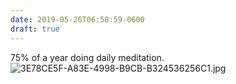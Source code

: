 ```yaml
---
date: 2019-05-26T06:58:59-0600
draft: true
---
```




75% of a year doing daily meditation. ![3E78CE5F-A83E-4998-B9CB-B324536256C1.jpg](http://ianwhitney.micro.blog/uploads/2019/20d9db0de1.jpg)



